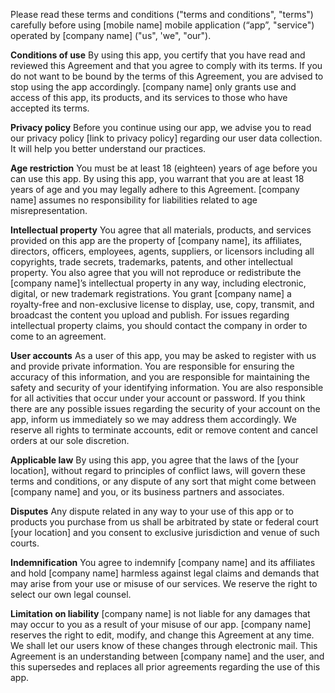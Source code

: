 Please read these terms and conditions ("terms and conditions", "terms") carefully before using [mobile name] mobile application (“app”, "service") operated by [company name] ("us", 'we", "our").

**Conditions of use**
By using this app, you certify that you have read and reviewed this Agreement and that you agree to comply with its terms. If you do not want to be bound by the terms of this Agreement, you are advised to stop using the app accordingly. [company name] only grants use and access of this app, its products, and its services to those who have accepted its terms.

**Privacy policy**
Before you continue using our app, we advise you to read our privacy policy [link to privacy policy] regarding our user data collection. It will help you better understand our practices.

**Age restriction**
You must be at least 18 (eighteen) years of age before you can use this app. By using this app, you warrant that you are at least 18 years of age and you may legally adhere to this Agreement. [company name] assumes no responsibility for liabilities related to age misrepresentation.

**Intellectual property**
You agree that all materials, products, and services provided on this app are the property of [company name], its affiliates, directors, officers, employees, agents, suppliers, or licensors including all copyrights, trade secrets, trademarks, patents, and other intellectual property. You also agree that you will not reproduce or redistribute the [company name]’s intellectual property in any way, including electronic, digital, or new trademark registrations.
You grant [company name] a royalty-free and non-exclusive license to display, use, copy, transmit, and broadcast the content you upload and publish. For issues regarding intellectual property claims, you should contact the company in order to come to an agreement.

**User accounts**
As a user of this app, you may be asked to register with us and provide private information. You are responsible for ensuring the accuracy of this information, and you are responsible for maintaining the safety and security of your identifying information. You are also responsible for all activities that occur under your account or password.
If you think there are any possible issues regarding the security of your account on the app, inform us immediately so we may address them accordingly.
We reserve all rights to terminate accounts, edit or remove content and cancel orders at our sole discretion.

**Applicable law**
By using this app, you agree that the laws of the [your location], without regard to principles of conflict laws, will govern these terms and conditions, or any dispute of any sort that might come between [company name] and you, or its business partners and associates.

**Disputes**
Any dispute related in any way to your use of this app or to products you purchase from us shall be arbitrated by state or federal court [your location] and you consent to exclusive jurisdiction and venue of such courts.

**Indemnification**
You agree to indemnify [company name] and its affiliates and hold [company name] harmless against legal claims and demands that may arise from your use or misuse of our services. We reserve the right to select our own legal counsel. 

**Limitation on liability**
[company name] is not liable for any damages that may occur to you as a result of your misuse of our app.
[company name] reserves the right to edit, modify, and change this Agreement at any time. We shall let our users know of these changes through electronic mail. This Agreement is an understanding between [company name] and the user, and this supersedes and replaces all prior agreements regarding the use of this app. 
